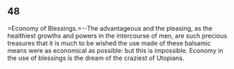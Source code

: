 ## 48

=Economy of Blessings.=--The advantageous and the pleasing, as the
healthiest growths and powers in the intercourse of men, are such
precious treasures that it is much to be wished the use made of these
balsamic means were as economical as possible: but this is impossible.
Economy in the use of blessings is the dream of the craziest of
Utopians.


